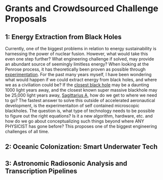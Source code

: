 # Grants and Crowdsourced Challenge Proposals

## 1: Energy Extraction from Black Holes
Currently, one of the biggest problems in relation to energy sustainability is harnessing the power of nuclear fusion. However, what would take this even one step further? What engineering challenge if solved, may provide an abundant source of seemingly limitless energy? When looking at the Penrose process, it has theoretically been proven as possible through [experimentation](https://www.sciencealert.com/an-experiment-has-just-demonstrated-how-energy-could-be-extracted-from-a-black-hole). For the past many years myself, I have been wondering what would happen if we could extract energy from black holes, and where we as a civiliation could be? If the [closest black hole](https://astronomy.com/news/2020/07/what-would-happen-if-you-fell-into-a-black-hole) may be a daunting 1000 light years away, and the closest known super massive blackhole may be 25,000 light years away, [Sagittarius A](https://www.forbes.com/sites/startswithabang/2020/05/11/how-close-to-earth-is-the-closest-black-hole/?sh=27b79db6e9f9), how do we get to where we need to go? The fastest answer to solve this outside of accelerated aeronautical development, is the experimentaiton of self contained microscopic blackholes. The question is, what type of technology needs to be possible to figure out the right equations? Is it a new algorithm, hardware, etc. and how do we go about conceptualizing such things beyond where ANY PHYSICIST has gone before? This proposes one of the biggest engineering challenges of all time.

## 2: Oceanic Colonization: Smart Underwater Tech

## 3: Astronomic Radiosonic Analysis and Transcription Pipelines
